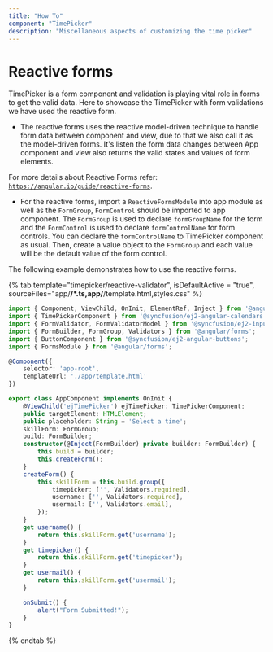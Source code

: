 ```yaml
---
title: "How To"
component: "TimePicker"
description: "Miscellaneous aspects of customizing the time picker"
---
```


# Reactive forms

TimePicker is a form component and validation is playing vital role in forms to get the valid data.
 Here to showcase the TimePicker with form validations we have used the reactive form.

* The reactive forms uses the reactive model-driven technique to handle form data between component and view,
 due to that we also call it as the model-driven forms.
 It's listen the form data changes between App component and view also returns the valid states and values of form elements.

For more details about Reactive Forms refer: [`https://angular.io/guide/reactive-forms`](https://angular.io/guide/reactive-forms).

* For the reactive forms, import a `ReactiveFormsModule` into app module as well as the `FormGroup`,
`FormControl` should be imported to app component.
 The `FormGroup` is used to declare `formGroupName` for the form and the `FormControl` is used to declare `formControlName` for form controls.
 You can declare the `formControlName` to TimePicker component as usual.
 Then, create a value object to the `FormGroup` and each value will be the default value of the form control.

The following example demonstrates how to use the reactive forms.

{% tab template="timepicker/reactive-validator", isDefaultActive = "true",  sourceFiles="app/**/*.ts,app/**/template.html,styles.css" %}

```typescript
import { Component, ViewChild, OnInit, ElementRef, Inject } from '@angular/core';
import { TimePickerComponent } from '@syncfusion/ej2-angular-calendars';
import { FormValidator, FormValidatorModel } from '@syncfusion/ej2-inputs';
import { FormBuilder, FormGroup, Validators } from '@angular/forms';
import { ButtonComponent } from '@syncfusion/ej2-angular-buttons';
import { FormsModule } from '@angular/forms';

@Component({
    selector: 'app-root',
    templateUrl: './app/template.html'
})

export class AppComponent implements OnInit {
    @ViewChild('ejTimePicker') ejTimePicker: TimePickerComponent;
    public targetElement: HTMLElement;
    public placeholder: String = 'Select a time';
    skillForm: FormGroup;
    build: FormBuilder;
    constructor(@Inject(FormBuilder) private builder: FormBuilder) {
        this.build = builder;
        this.createForm();
    }
    createForm() {
        this.skillForm = this.build.group({
            timepicker: ['', Validators.required],
            username: ['', Validators.required],
            usermail: ['', Validators.email],
        });
    }
    get username() {
        return this.skillForm.get('username');
    }
    get timepicker() {
        return this.skillForm.get('timepicker');
    }
    get usermail() {
        return this.skillForm.get('usermail');
    }

    onSubmit() {
        alert("Form Submitted!");
    }
}

```

{% endtab %}
